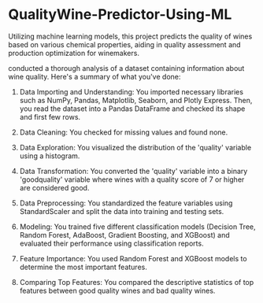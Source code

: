 # QualityWine-Predictor-Using-ML
Utilizing machine learning models, this project predicts the quality of wines based on various chemical properties, aiding in quality assessment and production optimization for winemakers.

conducted a thorough analysis of a dataset containing information about wine quality. Here's a summary of what you've done:

1.	Data Importing and Understanding: You imported necessary libraries such as NumPy, Pandas, Matplotlib, Seaborn, and Plotly Express. Then, you read the dataset into a Pandas DataFrame and checked its shape and first few rows.

2.	Data Cleaning: You checked for missing values and found none.

3.	Data Exploration: You visualized the distribution of the 'quality' variable using a histogram.

4.	Data Transformation: You converted the 'quality' variable into a binary 'goodquality' variable where wines with a quality score of 7 or higher are considered good.

5.	Data Preprocessing: You standardized the feature variables using StandardScaler and split the data into training and testing sets.

6.	Modeling: You trained five different classification models (Decision Tree, Random Forest, AdaBoost, Gradient Boosting, and XGBoost) and evaluated their performance using classification reports.

7.	Feature Importance: You used Random Forest and XGBoost models to determine the most important features.

8.	Comparing Top Features: You compared the descriptive statistics of top features between good quality wines and bad quality wines.
        
